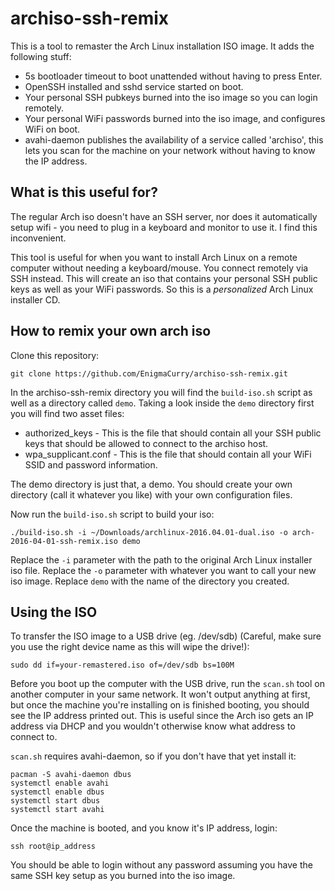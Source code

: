archiso-ssh-remix
=================

This is a tool to remaster the Arch Linux installation ISO image. It
adds the following stuff:

 * 5s bootloader timeout to boot unattended without having to
   press Enter.
 * OpenSSH installed and sshd service started on boot.
 * Your personal SSH pubkeys burned into the iso image so you can
   login remotely.
 * Your personal WiFi passwords burned into the iso image, and
   configures WiFi on boot.
 * avahi-daemon publishes the availability of a service called
   'archiso', this lets you scan for the machine on your network
   without having to know the IP address.

What is this useful for?
------------------------

The regular Arch iso doesn't have an SSH server, nor does it
automatically setup wifi - you need to plug in a keyboard and monitor
to use it. I find this inconvenient. 

This tool is useful for when you want to install Arch Linux on a
remote computer without needing a keyboard/mouse. You connect remotely
via SSH instead. This will create an iso that contains your personal
SSH public keys as well as your WiFi passwords. So this is a
*personalized* Arch Linux installer CD.

How to remix your own arch iso
------------------------------

Clone this repository:

    git clone https://github.com/EnigmaCurry/archiso-ssh-remix.git
	
In the archiso-ssh-remix directory you will find the `build-iso.sh`
script as well as a directory called `demo`. Taking a look inside the
`demo` directory first you will find two asset files:

 * authorized_keys - This is the file that should contain all your SSH
   public keys that should be allowed to connect to the archiso host.
 * wpa_supplicant.conf - This is the file that should contain all your
   WiFi SSID and password information.
   
The demo directory is just that, a demo. You should create your own
directory (call it whatever you like) with your own configuration
files.

Now run the `build-iso.sh` script to build your iso:

    ./build-iso.sh -i ~/Downloads/archlinux-2016.04.01-dual.iso -o arch-2016-04-01-ssh-remix.iso demo
	
Replace the `-i` parameter with the path to the original Arch Linux
installer iso file. Replace the `-o` parameter with whatever you want
to call your new iso image. Replace `demo` with the name of the
directory you created.


Using the ISO
-------------

To transfer the ISO image to a USB drive (eg. /dev/sdb) (Careful, make
sure you use the right device name as this will wipe the drive!):

    sudo dd if=your-remastered.iso of=/dev/sdb bs=100M
	
Before you boot up the computer with the USB drive, run the `scan.sh`
tool on another computer in your same network. It won't output
anything at first, but once the machine you're installing on is
finished booting, you should see the IP address printed out. This is
useful since the Arch iso gets an IP address via DHCP and you wouldn't
otherwise know what address to connect to.

`scan.sh` requires avahi-daemon, so if you don't have that yet install it:

    pacman -S avahi-daemon dbus
	systemctl enable avahi
	systemctl enable dbus
	systemctl start dbus
	systemctl start avahi

Once the machine is booted, and you know it's IP address, login:

    ssh root@ip_address
	
You should be able to login without any password assuming you have the
same SSH key setup as you burned into the iso image.
